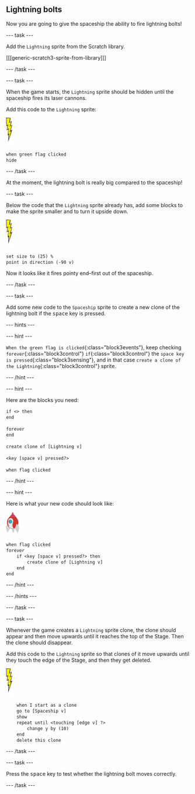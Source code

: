 ## Lightning bolts

Now you are going to give the spaceship the ability to fire lightning bolts!

--- task ---

Add the `Lightning` sprite from the Scratch library.  

[[[generic-scratch3-sprite-from-library]]]

--- /task ---

--- task ---

When the game starts, the `Lightning` sprite should be hidden until the spaceship fires its laser cannons.

Add this code to the `Lightning` sprite:

![lightning sprite](images/lightning-sprite.png)

```blocks3
when green flag clicked
hide
```

--- /task ---

At the moment, the lightning bolt is really big compared to the spaceship!

--- task ---

Below the code that the `Lightning` sprite already has, add some blocks to make the sprite smaller and to turn it upside down.

![lightning sprite](images/lightning-sprite.png)

```blocks3
set size to (25) %
point in direction (-90 v)
```

Now it looks like it fires pointy end–first out of the spaceship.

--- /task ---

--- task ---

Add some new code to the `Spaceship` sprite to create a new clone of the lightning bolt if the <kbd>space</kbd> key is pressed.

--- hints ---

--- hint ---

`When the green flag is clicked`{:class="block3events"}, keep checking `forever`{:class="block3control"} `if`{:class="block3control"} the `space key is pressed`{:class="block3sensing"}, and in that case `create a clone of the Lightning`{:class="block3control"} sprite.	

--- /hint ---

--- hint ---

Here are the blocks you need:

```blocks3
if <> then
end

forever
end

create clone of [Lightning v]

<key [space v] pressed?>

when flag clicked
```

--- /hint ---

--- hint ---

Here is what your new code should look like:

![rocket sprite](images/rocket-sprite.png)

```blocks3
when flag clicked
forever
	if <key [space v] pressed?> then
		create clone of [Lightning v]
	end
end
```

--- /hint ---

--- /hints ---

--- /task ---

--- task ---

Whenever the game creates a `Lightning` sprite clone, the clone should appear and then move upwards until it reaches the top of the Stage. Then the clone should disappear.

Add this code to the `Lightning` sprite so that clones of it move upwards until they touch the edge of the Stage, and then they get deleted.

![lightning sprite](images/lightning-sprite.png)

```blocks3
	when I start as a clone
	go to [Spaceship v]
    show
	repeat until <touching [edge v] ?>
		change y by (10)
	end
	delete this clone
```

--- /task ---

--- task ---

Press the <kbd>space</kbd> key to test whether the lightning bolt moves correctly.

--- /task ---

